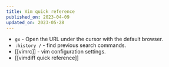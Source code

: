 ```yaml
---
title: Vim quick reference
published_on: 2023-04-09
updated_on: 2023-05-28
---
```


- `gx` - Open the URL under the cursor with the default browser.
- `:history /` - find previous search commands.
- [[vimrc]] - vim configuration settings.
- [[vimdiff quick reference]]
